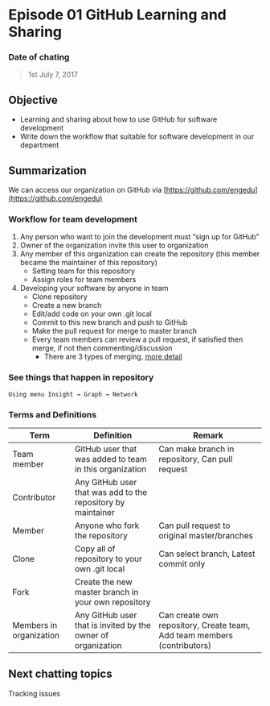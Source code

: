 # Episode 01 GitHub Learning and Sharing
### Date of chating
> 1st July 7, 2017
## Objective
- Learning and sharing about how to use GitHub for software development
- Write down the workflow that suitable for software development in our department

## Summarization
We can access our organization on GitHub via [https://github.com/engedu](https://github.com/engedu)
### Workflow for team development
1. Any person who want to join the development must “sign up for GitHub”
2. Owner of the organization invite this user to organization  
3. Any member of this organization can create the repository (this member became the maintainer of this repository)
    - Setting team for this repository
    - Assign roles for team members
4. Developing your software by anyone in team
    - Clone repository
    - Create a new branch
    - Edit/add code on your own .git local
    - Commit to this new branch and push to GitHub
    - Make the pull request for merge to master branch
    - Every team members can review a pull request, if satisfied then merge, if not then commenting/discussion
        - There are 3 types of merging, [more detail](https://help.github.com/articles/about-pull-request-merges/)   
### See things that happen in repository
    Using menu Insight → Graph → Network

### Terms and Definitions
| Term | Definition | Remark |
| --- | ------- | ----- |
| Team member | GitHub user that was added to team in this organization | Can make branch in repository, Can pull request |
| Contributor | Any GitHub user that was add to the repository by maintainer | |
| Member | Anyone who fork the repository | Can pull request to original master/branches |
| Clone | Copy all of repository to your own .git local | Can select branch, Latest commit only |
| Fork | Create the new master branch in your own repository | |
| Members in organization | Any GitHub user that is invited by the owner of organization | Can create own repository, Create team, Add team members (contributors) |

## Next chatting topics
Tracking issues
